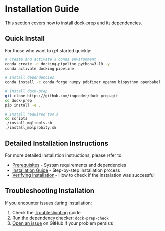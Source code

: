 # Installation Guide

This section covers how to install dock-prep and its dependencies.

## Quick Install

For those who want to get started quickly:

```bash
# Create and activate a conda environment
conda create -n docking-pipeline python=3.10 -y
conda activate docking-pipeline

# Install dependencies
conda install -c conda-forge numpy pdbfixer openmm biopython openbabel pdb2pqr -y

# Install dock-prep
git clone https://github.com/ingcoder/dock-prep.git
cd dock-prep
pip install -e .

# Install required tools
cd scripts
./install_mgltools.sh
./install_molprobity.sh
```

## Detailed Installation Instructions

For more detailed installation instructions, please refer to:

- [Prerequisites](prerequisites.md) - System requirements and dependencies
- [Installation Guide](guide.md) - Step-by-step installation process
- [Verifying Installation](verification.md) - How to check if the installation was successful

## Troubleshooting Installation

If you encounter issues during installation:

1. Check the [Troubleshooting](../usage/troubleshooting.md) guide
2. Run the dependency checker: `dock-prep-check`
3. [Open an issue](https://github.com/ingcoder/pdbqt-converter/issues) on GitHub if your problem persists 